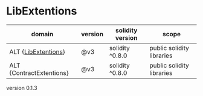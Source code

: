 # LibExtentions
| domain | version | solidity version | scope |
|---|---|---|---|
| ALT {[LibExtentions](https://github.com/blue-lotus-lab/LibExtentions/tree/main/contracts%40v3/library)} | @v3 | solidity ^0.8.0 | public solidity libraries |
| ALT {ContractExtentions} | @v3 | solidity ^0.8.0 | public solidity libraries |

version 0.1.3
